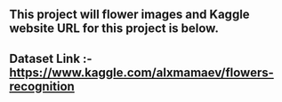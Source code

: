 ## This project will flower images and Kaggle website URL for this project is below.

## Dataset Link :- https://www.kaggle.com/alxmamaev/flowers-recognition

